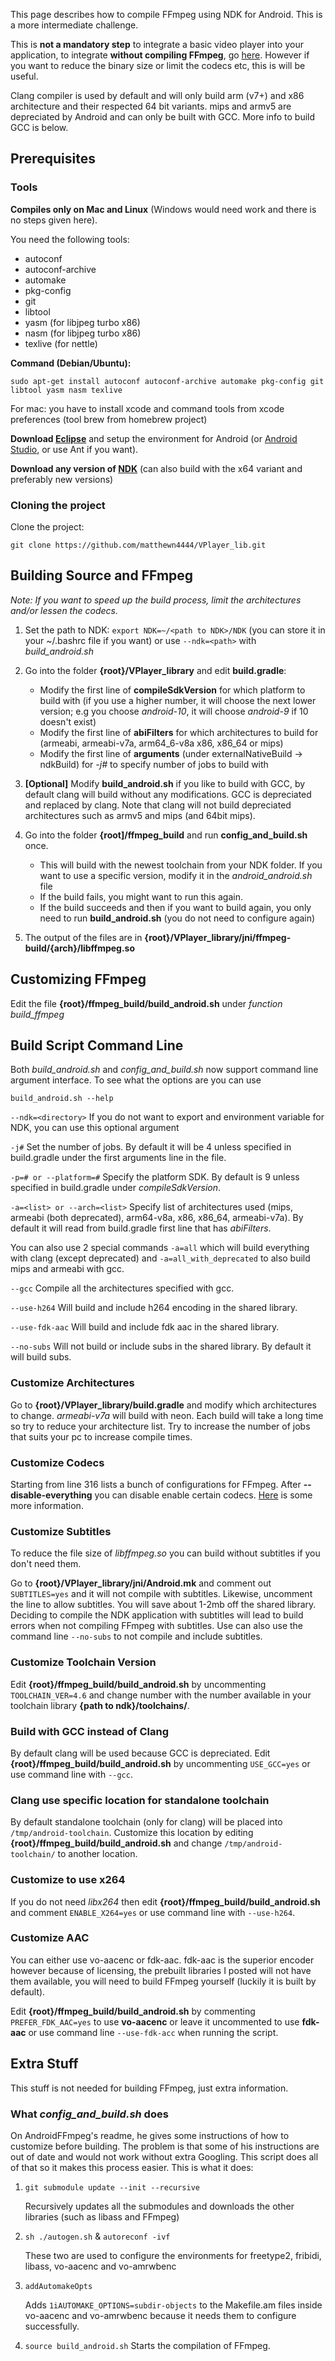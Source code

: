 This page describes how to compile FFmpeg using NDK for Android. This is a more intermediate challenge.

This is **not a mandatory step** to integrate a basic video player into your application, to integrate **without compiling FFmpeg**, go [here](https://github.com/matthewn4444/VPlayer_lib/wiki/Compiling-VPlayer#building-vplayer-with-ffmpeg-binaries). However if you want to reduce the binary size or limit the codecs etc, this is will be useful.

Clang compiler is used by default and will only build arm (v7+) and x86 architecture and their respected 64 bit variants. mips and armv5 are depreciated by Android and can only be built with GCC. More info to build GCC is below.

## Prerequisites

### Tools

**Compiles only on Mac and Linux** (Windows would need work and there is no steps given here).

You need the following tools:

- autoconf
- autoconf-archive
- automake
- pkg-config
- git
- libtool
- yasm (for libjpeg turbo x86)
- nasm (for libjpeg turbo x86)
- texlive (for nettle)

**Command (Debian/Ubuntu):**

``sudo apt-get install autoconf autoconf-archive automake pkg-config git libtool yasm nasm texlive``

For mac: you have to install xcode and command tools from xcode preferences (tool brew from homebrew project)


**Download [Eclipse](https://developer.android.com/sdk/index.html)** and setup the environment for Android (or [Android Studio](https://developer.android.com/sdk/installing/studio.html), or use Ant if you want).

**Download any version of [NDK](https://developer.android.com/tools/sdk/ndk/index.html)** (can also build with the x64 variant and preferably new versions)

### Cloning the project

Clone the project:

``git clone https://github.com/matthewn4444/VPlayer_lib.git``

## Building Source and FFmpeg

_*Note: If you want to speed up the build process, limit the architectures and/or lessen the codecs.*_

1. Set the path to NDK: ``export NDK=~/<path to NDK>/NDK`` (you can store it in your ~/.bashrc file if you want) or use ``--ndk=<path>`` with *build_android.sh*

2. Go into the folder **{root}/VPlayer_library** and edit **build.gradle**:
   - Modify the first line of **compileSdkVersion** for which platform to build with (if you use a higher number, it will choose the next lower version; e.g you choose _android-10_, it will choose _android-9_ if 10 doesn't exist)
   - Modify the first line of **abiFilters** for which architectures to build for (armeabi, armeabi-v7a, arm64_6-v8a x86, x86_64 or mips)
   - Modify the first line of **arguments** (under externalNativeBuild -> ndkBuild) for *-j#* to specify number of jobs to build with

3. **[Optional]** Modify **build_android.sh** if you like to build with GCC, by default clang will build without any modifications. GCC is depreciated
and replaced by clang. Note that clang will not build depreciated architectures such as armv5 and mips (and 64bit mips).

2. Go into the folder **{root]/ffmpeg_build** and run **config_and_build.sh** once.
   - This will build with the newest toolchain from your NDK folder. If you want to use a specific version, modify it in the _android_android.sh_ file
   - If the build fails, you might want to run this again.
   - If the build succeeds and then if you want to build again, you only need to run **build_android.sh** (you do not need to configure again)

3. The output of the files are in **{root}/VPlayer_library/jni/ffmpeg-build/{arch}/libffmpeg.so**

## Customizing FFmpeg

Edit the file **{root}/ffmpeg_build/build_android.sh** under _function build_ffmpeg_

## Build Script Command Line

Both *build_android.sh* and *config_and_build.sh* now support command line argument interface. To see what the options are you can use

 ``build_android.sh --help``

``--ndk=<directory>``
If you do not want to export and environment variable for NDK, you can use this optional argument

``-j#``
Set the number of jobs. By default it will be 4 unless specified in build.gradle under the first arguments line in the file.

``-p=# or --platform=#``
Specify the platform SDK. By default is 9 unless specified in build.gradle under *compileSdkVersion*.

``-a=<list> or --arch=<list>``
Specify list of architectures used (mips, armeabi (both deprecated), arm64-v8a, x86, x86_64, armeabi-v7a). By default it will read from build.gradle first line that has *abiFilters*.

You can also use 2 special commands ``-a=all`` which will build everything with clang (except deprecated) and ``-a=all_with_deprecated`` to also build mips and armeabi with gcc.

``--gcc``
Compile all the architectures specified with gcc.

``--use-h264``
Will build and include h264 encoding in the shared library.

``--use-fdk-aac``
Will build and include fdk aac in the shared library.

``--no-subs``
Will not build or include subs in the shared library. By default it will build subs.

### Customize Architectures

Go to **{root}/VPlayer_library/build.gradle** and modify which architectures to change. _armeabi-v7a_ will build with neon. Each build will take a long time so try to reduce your architecture list. Try to increase the number of jobs that suits your pc to increase compile times.

### Customize Codecs

Starting from line 316 lists a bunch of configurations for FFmpeg. After **--disable-everything** you can disable enable certain codecs. [Here](http://ffmpeg.mplayerhq.hu/general.html) is some more information.

### Customize Subtitles

To reduce the file size of _libffmpeg.so_ you can build without subtitles if you don't need them.

Go to **{root}/VPlayer_library/jni/Android.mk** and comment out ``SUBTITLES=yes`` and it will not compile with subtitles. Likewise, uncomment the line to allow subtitles. You will save about 1-2mb off the shared library. Deciding to compile the NDK application with subtitles will lead to build errors when not compiling FFmpeg with subtitles. Use can also use the command line ``--no-subs`` to not compile and include subtitles.

### Customize Toolchain Version

Edit **{root}/ffmpeg_build/build_android.sh** by uncommenting ``TOOLCHAIN_VER=4.6`` and change number with the number available in your toolchain library **{path to ndk}/toolchains/**.

### Build with GCC instead of Clang

By default clang will be used because GCC is depreciated. Edit **{root}/ffmpeg_build/build_android.sh** by uncommenting ``USE_GCC=yes`` or use command line with ``--gcc``.

### Clang use specific location for standalone toolchain

By default standalone toolchain (only for clang) will be placed into ``/tmp/android-toolchain``. Customize this location by editing **{root}/ffmpeg_build/build_android.sh** and change ``/tmp/android-toolchain/`` to another location.

### Customize to use x264

If you do not need _libx264_ then edit **{root}/ffmpeg_build/build_android.sh** and comment ``ENABLE_X264=yes`` or use command line with ``--use-h264``.

### Customize AAC

You can either use vo-aacenc or fdk-aac. fdk-aac is the superior encoder however because of licensing, the prebuilt libraries I posted will not have them available, you will need to build FFmpeg yourself (luckily it is built by default).

Edit **{root}/ffmpeg_build/build_android.sh** by commenting ``PREFER_FDK_AAC=yes`` to use **vo-aacenc** or leave it uncommented to use **fdk-aac** or use command line ``--use-fdk-acc`` when running the script.

## Extra Stuff

This stuff is not needed for building FFmpeg, just extra information.

### What _*config_and_build.sh*_ does

On AndroidFFmpeg's readme, he gives some instructions of how to customize before building. The problem is that some of his instructions are out of date and would not work without extra Googling. This script does all of that so it makes this process easier. This is what it does:

1. ``git submodule update --init --recursive``

   Recursively updates all the submodules and downloads the other libraries (such as libass and FFmpeg)

2. ``sh ./autogen.sh`` & ``autoreconf -ivf``

   These two are used to configure the environments for freetype2, fribidi, libass, vo-aacenc and vo-amrwbenc

3. ``addAutomakeOpts``

   Adds ``1iAUTOMAKE_OPTIONS=subdir-objects`` to the Makefile.am files inside vo-aacenc and vo-amrwbenc because it needs them to configure successfully.

4. ``source build_android.sh``
   Starts the compilation of FFmpeg.